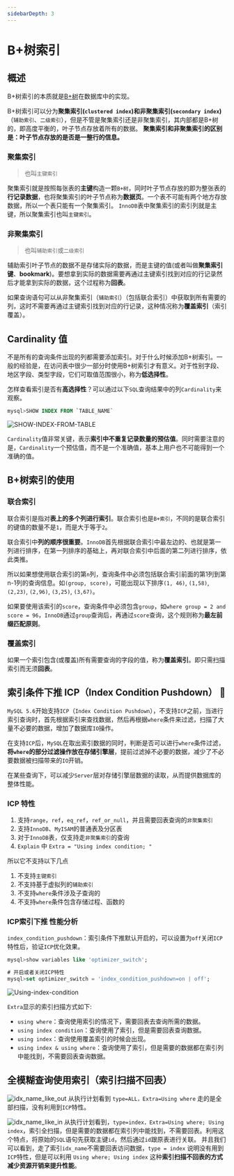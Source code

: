 ```yaml
---
sidebarDepth: 3
---
```


# B+树索引

## 概述

B+树索引的本质就是[B+树](/algorithms/balanced-tree)在数据库中的实现。

B+树索引可以分为**聚集索引(`clustered index`)**和**非聚集索引(`secondary index`)**（`辅助索引`、`二级索引`），但是不管是聚集索引还是非聚集索引，其内部都是B+树的，即高度平衡的，叶子节点存放着所有的数据。
**聚集索引和非聚集索引的区别是：叶子节点存放的是否是一整行的信息。**

### 聚集索引

> 也叫`主键索引`

聚集索引就是按照每张表的**主键**构造一颗`B+树`，同时叶子节点存放的即为整张表的**行记录数据**，也将聚集索引的叶子节点称为**数据页**。一个表不可能有两个地方存放数据，所以一个表只能有一个聚集索引。
`InnoDB`表中聚集索引的索引列就是主键，所以聚集索引也叫`主键索引`。

### 非聚集索引

> 也叫`辅助索引`或`二级索引`

辅助索引叶子节点的数据不是存储实际的数据，而是主键的值(或者叫做**聚集索引键**、**bookmark**)。要想拿到实际的数据需要再通过主键索引找到对应的行记录然后才能拿到实际的数据，这个过程称为**回表**。

如果查询语句可以从非聚集索引（`辅助索引`）（包括联合索引）中获取到所有需要的列，这时不需要再通过主键索引找到对应的行记录，这种情况称为**覆盖索引**（索引覆盖）。

## Cardinality 值

不是所有的查询条件出现的列都需要添加索引。对于什么时候添加B+树索引。一般的经验是，在访问表中很少一部分时使用B+树索引才有意义。对于性别字段、地区字段、类型字段，它们可取值范围很小，称为**低选择性**。

怎样查看索引是否有**高选择性**？可以通过以下`SQL`查询结果中的列`Cardinality`来观察。
```sql
mysql>SHOW INDEX FROM `TABLE_NAME`
```
![SHOW-INDEX-FROM-TABLE](/img/mysql/SHOW-INDEX-FROM-TABLE.png)

`Cardinality`值非常关键，表示**索引中不重复记录数量的预估值**。同时需要注意的是，`Cardinality`一个预估值，而不是一个准确值，基本上用户也不可能得到一个准确的值。

## B+树索引的使用

### 联合索引

联合索引是指对**表上的多个列进行索引**。联合索引也是`B+索引`，不同的是联合索引的键值的数量不是`1`，而是大于等于`2`。

联合索引中**列的顺序很重要**。`InnoDB`首先根据联合索引中最左边的、也就是第一列进行排序，在第一列排序的基础上，再对联合索引中后面的第二列进行排序，依此类推。

所以如果想使用联合索引的第`n`列，查询条件中必须包括联合索引前面的第1列到第n-1列的查询信息。如`(group, score)`，可能出现以下排序`(1, 46)`, `(1,58)`, `(2,23)`, `(2,96)`, `(3,25)`, `(3,67)`。

如果要使用该索引的`score`，查询条件中必须包含`group`，如`where group = 2 and score = 96`，`InnoDB`通过`group`查询后，再通过`score`查询，这个规则称为**最左前缀匹配原则**。

### 覆盖索引

如果一个索引包含(或覆盖)所有需要查询的字段的值，称为**覆盖索引**。即只需扫描索引而无须**回表**。

## 索引条件下推 ICP（Index Condition Pushdown） :hammer:

`MySQL 5.6`开始支持`ICP`（`Index Condition Pushdown`），不支持`ICP`之前，当进行索引查询时，首先根据索引来查找数据，然后再根据`where`条件来过滤，扫描了大量不必要的数据，增加了数据库`IO`操作。

在支持`ICP`后，`MySQL`在取出索引数据的同时，判断是否可以进行`where`条件过滤，**将`where`的部分过滤操作放在存储引擎层**，提前过滤掉不必要的数据，减少了不必要数据被扫描带来的`IO`开销。

在某些查询下，可以减少`Server`层对存储引擎层数据的读取，从而提供数据库的整体性能。

### ICP 特性

1. 支持`range`，`ref`，`eq_ref`，`ref_or_null`，并且需要回表查询的`非聚集索引`
2. 支持`InnoDB`、`MyISAM`的普通表及分区表
3. 对于`InnoDB`表，仅支持走`非聚集索引`的查询
4. `Explain` 中 `Extra = "Using index condition; "`

所以它不支持以下几点
1. 不支持`主键索引`
2. 不支持基于虚拟列的`辅助索引`
3. 不支持`where`条件涉及子查询的
4. 不支持`where`条件包含存储过程、函数的

### ICP索引下推 性能分析

`index_condition_pushdown`：索引条件下推默认开启的，可以设置为`off`关闭`ICP`特性后，验证`ICP`优化效果。
```sql
mysql>show variables like 'optimizer_switch';

# 开启或者关闭ICP特性
mysql>set optimizer_switch = 'index_condition_pushdown=on | off';
```

![Using-index-condition](/img/mysql/Using-index-condition.png)

`Extra`显示的索引扫描方式如下:
- `using where`：查询使用索引的情况下，需要回表去查询所需的数据。
- `using index condition`：查询使用了索引，但是需要回表查询数据。
- `using index`：查询使用覆盖索引的时候会出现。
- `using index & using where`：查询使用了索引，但是需要的数据都在索引列中能找到，不需要回表查询数据。

## 全模糊查询使用索引（索引扫描不回表）

![idx_name_like_out](/img/mysql/idx_name_like_out.png)
从执行计划看到 `type=ALL，Extra=Using where` 走的是全部扫描，没有利用到`ICP`特性。

![idx_name_like_in](/img/mysql/idx_name_like_in.jpg)
从执行计划看到，`type=index，Extra=Using where; Using index`，索引全扫描，但是需要的数据都在索引列中能找到，不需要回表。利用这个特点，将原始的`SQL`语句先获取主键`id`，然后通过`id`跟原表进行关联。
并且我们可以看到，走了索引`idx_name`不需要回表访问数据，`type = index` 说明没有用到`ICP`特性，但是可以利用 `Using where; Using index` 这种**索引扫描不回表的方式减少资源开销来提升性能**。
